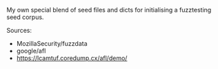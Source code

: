 My own special blend of seed files and dicts for initialising a fuzztesting seed corpus.

Sources:

* MozillaSecurity/fuzzdata
* google/afl
* https://lcamtuf.coredump.cx/afl/demo/
